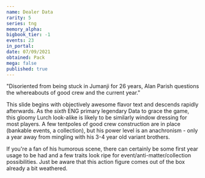 ```yaml
---
name: Dealer Data
rarity: 5
series: tng
memory_alpha:
bigbook_tier: -1
events: 23
in_portal:
date: 07/09/2021
obtained: Pack
mega: false
published: true
---
```


"Disoriented from being stuck in Jumanji for 26 years, Alan Parish questions the whereabouts of good crew and the current year."

This slide begins with objectively awesome flavor text and descends rapidly afterwards. As the *sixth* ENG primary legendary Data to grace the game, this gloomy Lurch look-alike is likely to be similarly window dressing for most players. A few tentpoles of good crew construction are in place (bankable events, a collection), but his power level is an anachronism - only a year away from mingling with his 3-4 year old variant brothers.

If you're a fan of his humorous scene, there can certainly be some first year usage to be had and a few traits look ripe for event/anti-matter/collection possibilities. Just be aware that this action figure comes out of the box already a bit weathered.
